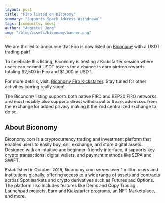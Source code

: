 ```yaml
---
layout: post
title: "Firo listed on Biconomy"
summary: "Supports Spark Address Withdrawal"
tags: [community, news]
author: "Augustus Jong"
img: "/blog/assets/biconomy/banner.png"
---
```

We are thrilled to announce that Firo is now listed on [Biconomy](https://www.biconomy.com/) with a USDT trading pair!

To celebrate this listing, Biconomy is hosting a Kickstarter session where users can commit USDT tokens for a chance to earn airdrop rewards totaling $2,500 in Firo and $1,000 in USDT.

For more details, visit: [Biconomy Firo Kickstarter](https://biconomy.zendesk.com/hc/en-us/articles/40679980919961-Biconomy-FIRO-Kickstarter-2-500-FIRO-and-1-000-USDT-Airdrops). Stay tuned for other activities coming really soon! 

The Biconomy listing supports both native FIRO and BEP20 FIRO networks and most notably also supports direct withdrawal to Spark addresses from the exchange for added privacy making it the 2nd centralized exchange to do so.

## About Biconomy

Biconomy.com is a cryptocurrency trading and investment platform that enables users to easily buy, sell, exchange, and store digital assets. Designed with an intuitive and beginner-friendly interface, it supports key crypto transactions, digital wallets, and payment methods like SEPA and SWIFT.

Established in October 2019, Biconomy.com serves over 1 million users and institutions globally, offering access to a wide range of assets and contracts across Spot markets and crypto derivatives such as Futures and Options. The platform also includes features like Demo and Copy Trading, Launchpad projects, Earn and Kickstarter programs, an NFT Marketplace, and more.
